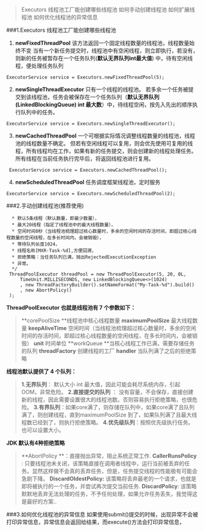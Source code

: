 >Executors 线程池工厂能创建哪些线程池
如何手动创建线程池
如何扩展线程池
如何优化线程池的异常信息

###1.Executors 线程池工厂能创建哪些线程池
1) **newFixedThreadPool** 该方法返回一个固定线程数量的线程池，线程数量始终不变
当有一个新任务提交时，线程池中有空闲线程，则立即执行，若没有，则新的任务被暂存在一个任务队列(**默认无界队列int最大值**) 中，待有空闲线程，便处理任务队列
``` 
ExecutorService service = Executors.newFixedThreadPool(5); 
```
2) **newSingleThreadExecutor** 只有一个线程的线程池。
若多余一个任务被提交到该线程池，任务会被保存在一个任务队列（**默认无界队列(LinkedBlockingQueue) int 最大数**）中，待线程空闲，按先入先出的顺序执行队列中的任务。
```
ExecutorService service = Executors.newSingleThreadExecutor();
```
3) **newCachedThreadPool** 一个可根据实际情况调整线程数量的线程池，线程池的线程数量不确定。
但若有空闲线程可以复用，则会优先使用可复用的线程，所有线程均在工作，如果有新的任务提交，则会创建新的线程处理任务。所有线程在当前任务执行完毕后，将返回线程池进行复用。
```
 ExecutorService service = Executors.newCachedThreadPool();
```
4) **newScheduledThreadPool**  任务调度框架线程池，定时服务
```
ExecutorService service = Executors.newScheduledThreadPool(2); 
```

###2.手动创建线程池(推荐使用)
``` /**
  * 默认5条线程（默认数量，即最少数量），
  * 最大20线程（指定了线程池中的最大线程数量），
  * 空闲时间0秒（当线程池梳理超过核心数量时，多余的空闲时间的存活时间，即超过核心线程数量的空闲线程，在多长时间内，会被销毁），
  * 等待队列长度1024，
  * 线程名称[MXR-Task-%d],方便回溯，
  * 拒绝策略：当任务队列已满，抛出RejectedExecutionException
  * 异常。
  */
 ThreadPoolExecutor threadPool = new ThreadPoolExecutor(5, 20, 0L,
     TimeUnit.MILLISECONDS, new LinkedBlockingQueue<>(1024)
     , new ThreadFactoryBuilder().setNameFormat("My-Task-%d").build()
     , new AbortPolicy()
 );
```

**ThreadPoolExecutor 也就是线程池有 7 个参数如下：**

>**corePoolSize **线程池中核心线程数量
**maximumPoolSize** 最大线程数量
**keepAliveTime** 空闲时间（当线程池梳理超过核心数量时，多余的空闲时间的存活时间，即超过核心线程数量的空闲线程，在多长时间内，会被销毁）
**unit** 时间单位
**workQueue **当核心线程工作已满，需要存储任务的队列
**threadFactory** 创建线程的工厂
**handler** 当队列满了之后的拒绝策略

**线程池默认提供了 4 个队列：**
>**1.无界队列**： 默认大小 int 最大值，因此可能会耗尽系统内存，引起OOM，非常危险。
**2.直接提交的队列** ： 没有容量，不会保存，直接创建新的线程，因此需要设置很大的线程池数。否则容易执行拒绝策略，也很危险。
**3.有界队列**：如果core满了，则存储在队列中，如果core满了且队列满了，则创建线程，直到maximumPoolSize 到了，如果队列满了且最大线程数已经到了，则执行拒绝策略。
**4.优先级队列**：按照优先级执行任务。也可以设置大小。

**JDK 默认有4种拒绝策略**
> **AbortPolicy **：直接抛出异常，阻止系统正常工作.
**CallerRunsPolicy** : 只要线程池未关闭，该策略直接在调用者线程中，运行当前被丢弃的任务。显然这样做不会真的丢弃任务，但是，任务提交线程的性能极有可能会急剧下降。
**DiscardOldestPolicy:** 该策略将丢弃最老的一个请求，也就是即将被执行的一个任务，并尝试再次提交当前任务.
**DiscardPolicy**: 该策略默默地丢弃无法处理的任务，不予任何处理，如果允许任务丢失，我觉得这是最好的方案..

###3.如何优化线程池的异常信息
如果使用submit()提交的时候，出现异常不会被打印异常信息，异常信息会返回给结果，而execute()方法会打印异常信息，
    

